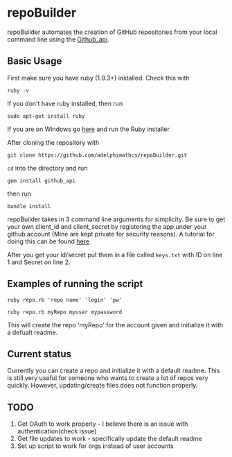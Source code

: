 # repoBuilder

repoBuilder automates the creation of GitHub repositories from your local command line using the [Github_api](https://github.com/peter-murach/github).


## Basic Usage

First make sure you have ruby (1.9.3+) installed. Check this with

```
ruby -v
```
If you don't have ruby installed, then run
```
sudo apt-get install ruby
```
If you are on Windows go [here](http://rubyinstaller.org/) and run the Ruby installer 

After cloning the repository with
```
git clone https://github.com/adelphimathcs/repoBuilder.git
```
`cd` into the directory and run 
```
gem install github_api
``` 
then run

```
bundle install 
``` 

repoBuilder takes in 3 command line arguments for simplicity. Be sure to get your own client_id and client_secret by registering the app under your github account (Mine are kept private for security reasons). A tutorial for doing this can be found [here](https://developer.github.com/guides/basics-of-authentication/)

 After you get your id/secret put them in a file called `keys.txt` with ID on line 1 and Secret on line 2. 

## Examples of running the script 

```
ruby repo.rb 'repo name' 'login' 'pw' 
```
```
ruby repo.rb myRepo myuser mypassword
```

This will create the repo 'myRepo' for the account given and initialize it with a defualt readme.

## Current status
Currently you can create a repo and initialize it with a default readme. This is still very useful for someone who wants to create a lot of repos very quickly. However, updating/create files does not function properly. 

## TODO
1. Get OAuth to work properly - I believe there is an issue with authentication(check issue)
2. Get file updates to work - specifically update the default readme
3. Set up script to work for orgs instead of user accounts





